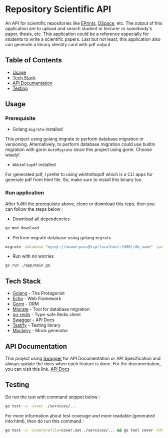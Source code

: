 # Repository Scientific API

An API for scientific repositories like [EPrints](https://www.eprints.org/uk), [DSpace](https://dspace.lyrasis.org), etc. The output of this application are to upload and search student or lecturer or somebody's paper, thesis, etc. This application could be a reference especially for students to write a scientific papers. Last but not least, this application also can generate a library identity card with pdf output.

## Table of Contents

- [Usage](#usage)
- [Tech Stack](#Tech-Stack)
- [API Documentation](#API-Documentation)
- [Testing](#Testing)

## Usage

### Prerequisite

- Golang `migrate` installed

This project using golang migrate to perform database migration or versioning. Alternatively, to perform database migration could use builtin migration with gorm `AutoMigrate` since this project using gorm. Choose wisely!

- `Wkhtmltopdf` installed

For generated pdf, I prefer to using wkhtmltopdf which is a CLI apps for generate pdf from html file. So, make sure to install this binary too.

### Run application

After fullfil the prerequisite above, clone or download this repo, then you can follow the steps below :

- Download all dependencies

```sh
go mod download
```

- Perform migrate database using golang `migrate`

```sh
migrate -database "mysql://uname:pass@tcp(localhost:3306)/db_name" -path ./migrations up
```

- Run with no worries

```sh
go run ./app/main.go
```

## Tech Stack

- [Golang](https://go.dev/) - The Protagonist
- [Echo](https://echo.labstack.com/) - Web Framework
- [Gorm](https://gorm.io/) - ORM
- [Migrate](https://github.com/golang-migrate/migrate) - Tool for database migration
- [go-redis](https://github.com/go-redis/redis) - Type-safe Redis client
- [Swagger](https://swagger.io) - API Docs
- [Testify](https://github.com/stretchr/testify) - Testing library
- [Mockery](https://github.com/vektra/mockery) - Mock generator

## API Documentation

This project using [Swagger](https://swagger.io) for API Documentation or API Specification and always update the docs when each feature is done. For the documentation, you can visit this link. [API Docs](https://example.com)

## Testing

Do run the test with command snippet below :

```sh
go test -v -cover ./services/...
```

For more information about test coverage and more readable (generated into html), then do run this command :

```sh
go test -v -coverprofile=cover.out ./services/... && go tool cover -html=cover.out
```
